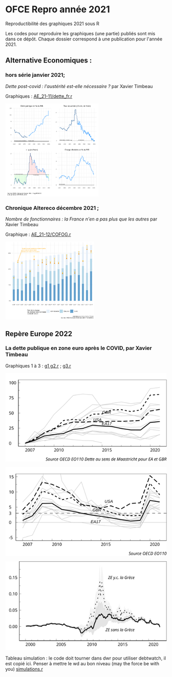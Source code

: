 # OFCE Repro année 2021

Reproductibilité des graphiques 2021 sous R

Les codes pour reproduire les graphiques (une partie) publiés sont mis dans ce dépôt. Chaque dossier correspond à une publication pour l'année 2021.

## Alternative Economiques :

### hors série janvier 2021;

*Dette post-covid : l'austérité est-elle nécessaire ?* par Xavier Timbeau

Graphiques : [AE_21-11/dette_fr.r](AE_21-11/dette_fr.r)

<img src="AE_21-11/altereco.svg" width="291"/>

### Chronique Altereco décembre 2021 ;

*Nombre de fonctionnaires : la France n'en a pas plus que les autres* par Xavier Timbeau

Graphique : [AE_21-12/COFOG.r](AE_21-12/COFOG.r)

<img src="AE_21_12/fonctionnaires en masse salariale.svg" width="278"/>

## Repère Europe 2022

### La dette publique en zone euro après le COVID, par Xavier Timbeau

Graphiques 1 à 3 : [g1 g2.r](repere_europe_2022/XT_dette_post_covid/g1_g2.R) ; [g3.r](repere_europe_2022/XT_dette_post_covid/g3.R)

![](repere_europe_2022/XT_dette_post_covid/g1_repere.svg)

![](repere_europe_2022/XT_dette_post_covid/g2_repere.svg)

![](repere_europe_2022/XT_dette_post_covid/g3_repere.svg)

Tableau simulation : le code doit tourner dans dwr pour utiliser debtwatch, il est copié ici. Penser à mettre le wd au bon niveau (may the force be with you) [simulations.r](repere_europe_2022/XT_dette_post_covid/simulations.R)
